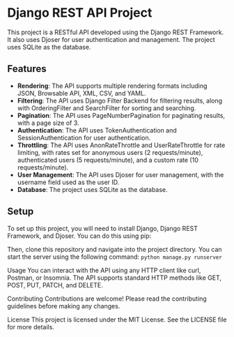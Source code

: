 # Django REST API Project

This project is a RESTful API developed using the Django REST Framework. It also uses Djoser for user authentication and management. The project uses SQLite as the database.

## Features

- **Rendering**: The API supports multiple rendering formats including JSON, Browsable API, XML, CSV, and YAML.
- **Filtering**: The API uses Django Filter Backend for filtering results, along with OrderingFilter and SearchFilter for sorting and searching.
- **Pagination**: The API uses PageNumberPagination for paginating results, with a page size of 3.
- **Authentication**: The API uses TokenAuthentication and SessionAuthentication for user authentication.
- **Throttling**: The API uses AnonRateThrottle and UserRateThrottle for rate limiting, with rates set for anonymous users (2 requests/minute), authenticated users (5 requests/minute), and a custom rate (10 requests/minute).
- **User Management**: The API uses Djoser for user management, with the username field used as the user ID.
- **Database**: The project uses SQLite as the database.

## Setup

To set up this project, you will need to install Django, Django REST Framework, and Djoser. You can do this using pip:

Then, clone this repository and navigate into the project directory. You can start the server using the following command:
`python manage.py runserver`

Usage
You can interact with the API using any HTTP client like curl, Postman, or Insomnia. The API supports standard HTTP methods like GET, POST, PUT, PATCH, and DELETE.

Contributing
Contributions are welcome! Please read the contributing guidelines before making any changes.

License
This project is licensed under the MIT License. See the LICENSE file for more details.